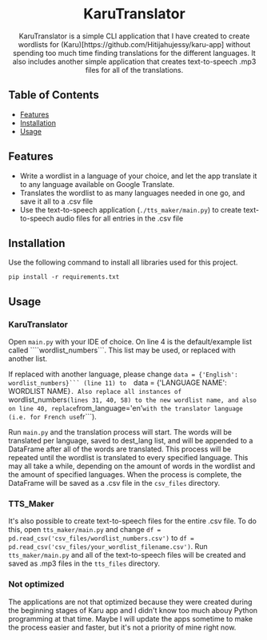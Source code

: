 <h1 align="center">KaruTranslator</h1>

<p align="center">
  KaruTranslator is a simple CLI application that I have created to create wordlists for (Karu)[https://github.com/Hitijahujessy/karu-app] without spending too much time finding
  translations for the different languages. It also includes another simple application that creates text-to-speech .mp3 files for all
  of the translations.
</p>

## Table of Contents
- [Features](#features)
- [Installation](#installation)
- [Usage](#usage)

## Features
- Write a wordlist in a language of your choice, and let the app translate it to any language available on Google Translate.
- Translates the wordlist to as many languages needed in one go, and save it all to a .csv file
- Use the text-to-speech application (```./tts_maker/main.py```) to create text-to-speech audio files for all entries in the .csv file

## Installation
Use the following command to install all libraries used for this project.

```pip install -r requirements.txt```

## Usage

### KaruTranslator
Open ```main.py``` with your IDE of choice. On line 4 is the default/example list called ````wordlist_numbers```. This list may be used,
or replaced with another list. 

If replaced with another language, please change ````data = {'English': wordlist_numbers}``` (line 11) to 
````data = {'LANGUAGE NAME': WORDLIST NAME}```. Also replace all instances of ```wordlist_numbers``` (lines 31, 40, 58) to the new wordlist name,
and also on line 40, replace ```from_language='en'``` with the translator language (i.e. for French use ```fr```).

Run ```main.py``` and the translation process will start. The words will be translated per language, saved to dest_lang list, and will be appended to 
a DataFrame after all of the words are translated. This process will be repeated until the wordlist is translated to every specified language. This may 
all take a while, depending on the amount of words in the wordlist and the amount of specified languages. When the process is complete, the DataFrame will
be saved as a .csv file in the ```csv_files``` directory.

### TTS_Maker
It's also possible to create text-to-speech files for the entire .csv file. To do this, open ```tts_maker/main.py``` and change ```df = pd.read_csv('csv_files/wordlist_numbers.csv')```
to ```df = pd.read_csv('csv_files/your_wordlist_filename.csv')```. Run ```tts_maker/main.py``` and all of the text-to-speech files will be created and saved as .mp3 files in the ```tts_files```
directory.

### Not optimized
The applications are not that optimized because they were created during the beginning stages of Karu app and I didn't know too much abouy Python programming at that time. Maybe I will update
the apps sometime to make the process easier and faster, but it's not a priority of mine right now.

